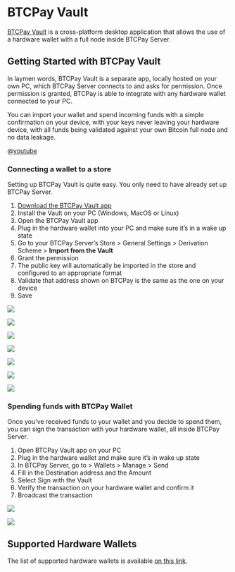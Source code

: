 # BTCPay Vault

[BTCPay Vault](https://github.com/btcpayserver/BTCPayServer.Vault) is a cross-platform desktop application that allows the use of a hardware wallet with a full node inside BTCPay Server.

## Getting Started with BTCPay Vault

In laymen words, BTCPay Vault is a separate app, locally hosted on your own PC, which BTCPay Server connects to and asks for permission. Once permission is granted, BTCPay is able to integrate with any hardware wallet connected to your PC.

You can import your wallet and spend incoming funds with a simple confirmation on your device, with your keys never leaving your hardware device, with all funds being validated against your own Bitcoin full node and no data leakage.

@[youtube](hh_cm8MKl2g)

### Connecting a wallet to a store

Setting up BTCPay Vault is quite easy. You only need to have already set up BTCPay Server.

1. [Download the BTCPay Vault app](https://github.com/btcpayserver/BTCPayServer.Vault/releases)
2. Install the Vault on your PC (Windows, MacOS or Linux)
3. Open the BTCPay Vault app
4. Plug in the hardware wallet into your PC and make sure it’s in a wake up state
5. Go to your BTCPay Server’s Store > General Settings > Derivation Scheme > **Import from the Vault**
6. Grant the permission
7. The public key will automatically be imported in the store and configured to an appropriate format
8. Validate that address shown on BTCPay is the same as the one on your device
9. Save

![](/img/BTCPayVaultStoreSetup1.png)

![](/img/BTCPayVaultStoreSetup2.png)

![](/img/BTCPayVaultStoreSetup3.png)

![](/img/BTCPayVaultStoreSetup4.png)

![](/img/BTCPayVaultStoreSetup5.png)

![](/img/BTCPayVaultStoreSetup6.png)

![](/img/BTCPayVaultStoreSetup7.png)

### Spending funds with BTCPay Wallet

Once you’ve received funds to your wallet and you decide to spend them, you can sign the transaction with your hardware wallet, all inside BTCPay Server.

1. Open BTCPay Vault app on your PC
2. Plug in the hardware wallet and make sure it’s in wake up state
3. In BTCPay Server, go to > Wallets > Manage > Send
4. Fill in the Destination address and the Amount
5. Select Sign with the Vault
6. Verify the transaction on your hardware wallet and confirm it
7. Broadcast the transaction

![](/img/BTCPayVaultWalletSend1.png)

![](/img/BTCPayVaultWalletSend2.png)

## Supported Hardware Wallets

The list of supported hardware wallets is available [on this link](https://github.com/bitcoin-core/HWI#device-support).
